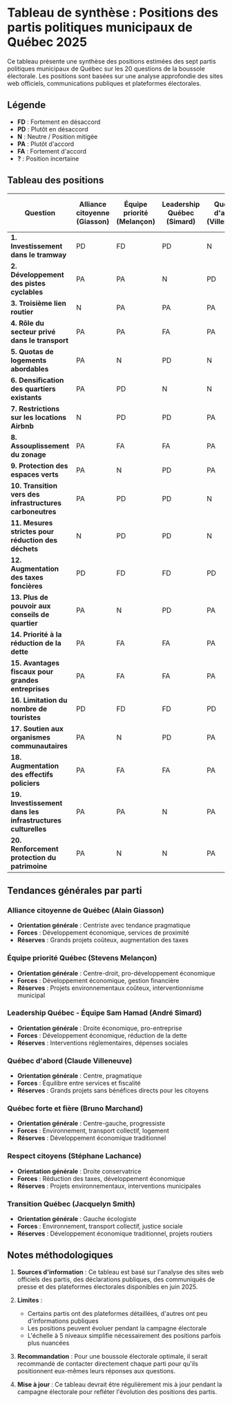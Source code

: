 # Tableau de synthèse : Positions des partis politiques municipaux de Québec 2025

Ce tableau présente une synthèse des positions estimées des sept partis politiques municipaux de Québec sur les 20 questions de la boussole électorale. Les positions sont basées sur une analyse approfondie des sites web officiels, communications publiques et plateformes électorales.

## Légende
- **FD** : Fortement en désaccord
- **PD** : Plutôt en désaccord
- **N** : Neutre / Position mitigée
- **PA** : Plutôt d'accord
- **FA** : Fortement d'accord
- **?** : Position incertaine

## Tableau des positions

| Question | Alliance citoyenne (Giasson) | Équipe priorité (Melançon) | Leadership Québec (Simard) | Québec d'abord (Villeneuve) | Québec forte et fière (Marchand) | Respect citoyens (Lachance) | Transition Québec (Smith) |
|---------|---------|---------|---------|---------|---------|---------|---------|
| **1. Investissement dans le tramway** | PD | FD | PD | N | FA | FD | FA |
| **2. Développement des pistes cyclables** | PA | PA | N | PD | FA | PD | FA |
| **3. Troisième lien routier** | N | PA | PA | PA | N | FA | FD |
| **4. Rôle du secteur privé dans le transport** | PA | PA | FA | PA | PD | FA | FD |
| **5. Quotas de logements abordables** | PA | N | PD | N | FA | FD | FA |
| **6. Densification des quartiers existants** | PA | PD | N | N | FA | FD | FA |
| **7. Restrictions sur les locations Airbnb** | N | PD | PD | PA | FA | FD | FA |
| **8. Assouplissement du zonage** | PA | FA | FA | PA | N | FA | PD |
| **9. Protection des espaces verts** | PA | N | PD | PA | FA | FD | FA |
| **10. Transition vers des infrastructures carboneutres** | PA | PD | PD | N | FA | FD | FA |
| **11. Mesures strictes pour réduction des déchets** | N | PD | PD | N | PA | FD | FA |
| **12. Augmentation des taxes foncières** | PD | FD | FD | PD | PA | FD | FA |
| **13. Plus de pouvoir aux conseils de quartier** | PA | N | PD | PA | PA | FD | FA |
| **14. Priorité à la réduction de la dette** | PA | FA | FA | PA | PD | FA | FD |
| **15. Avantages fiscaux pour grandes entreprises** | PA | FA | FA | PA | N | FA | FD |
| **16. Limitation du nombre de touristes** | PD | FD | FD | PD | N | FD | PA |
| **17. Soutien aux organismes communautaires** | PA | N | PD | PA | PA | PD | FA |
| **18. Augmentation des effectifs policiers** | PA | FA | FA | PA | N | FA | PD |
| **19. Investissement dans les infrastructures culturelles** | PA | PA | N | PA | FA | PD | FA |
| **20. Renforcement protection du patrimoine** | PA | N | N | PA | FA | PD | FA |

## Tendances générales par parti

### Alliance citoyenne de Québec (Alain Giasson)
- **Orientation générale** : Centriste avec tendance pragmatique
- **Forces** : Développement économique, services de proximité
- **Réserves** : Grands projets coûteux, augmentation des taxes

### Équipe priorité Québec (Stevens Melançon)
- **Orientation générale** : Centre-droit, pro-développement économique
- **Forces** : Développement économique, gestion financière
- **Réserves** : Projets environnementaux coûteux, interventionnisme municipal

### Leadership Québec - Équipe Sam Hamad (André Simard)
- **Orientation générale** : Droite économique, pro-entreprise
- **Forces** : Développement économique, réduction de la dette
- **Réserves** : Interventions réglementaires, dépenses sociales

### Québec d'abord (Claude Villeneuve)
- **Orientation générale** : Centre, pragmatique
- **Forces** : Équilibre entre services et fiscalité
- **Réserves** : Grands projets sans bénéfices directs pour les citoyens

### Québec forte et fière (Bruno Marchand)
- **Orientation générale** : Centre-gauche, progressiste
- **Forces** : Environnement, transport collectif, logement
- **Réserves** : Développement économique traditionnel

### Respect citoyens (Stéphane Lachance)
- **Orientation générale** : Droite conservatrice
- **Forces** : Réduction des taxes, développement économique
- **Réserves** : Projets environnementaux, interventions municipales

### Transition Québec (Jacquelyn Smith)
- **Orientation générale** : Gauche écologiste
- **Forces** : Environnement, transport collectif, justice sociale
- **Réserves** : Développement économique traditionnel, projets routiers

## Notes méthodologiques

1. **Sources d'information** : Ce tableau est basé sur l'analyse des sites web officiels des partis, des déclarations publiques, des communiqués de presse et des plateformes électorales disponibles en juin 2025.

2. **Limites** : 
   - Certains partis ont des plateformes détaillées, d'autres ont peu d'informations publiques
   - Les positions peuvent évoluer pendant la campagne électorale
   - L'échelle à 5 niveaux simplifie nécessairement des positions parfois plus nuancées

3. **Recommandation** : Pour une boussole électorale optimale, il serait recommandé de contacter directement chaque parti pour qu'ils positionnent eux-mêmes leurs réponses aux questions.

4. **Mise à jour** : Ce tableau devrait être régulièrement mis à jour pendant la campagne électorale pour refléter l'évolution des positions des partis.
